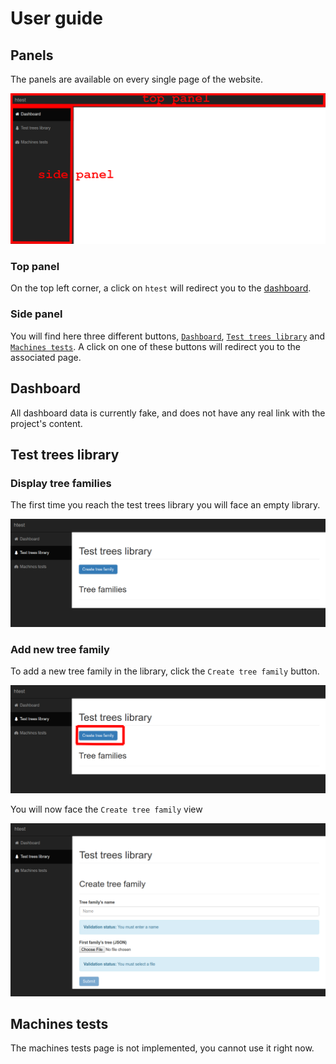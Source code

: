 # User guide

## Panels
The panels are available on every single page of the website.

![panels](./images/panels.png)

### Top panel
On the top left corner, a click on `htest` will redirect you to the [dashboard](#dashboard).

### Side panel
You will find here three different buttons, [`Dashboard`](#dashboard), [`Test trees library`](#test-trees-library) and [`Machines tests`](#machines-tests). A click on one of these buttons will redirect you to the associated page.

## Dashboard
All dashboard data is currently fake, and does not have any real link with the project's content.

## Test trees library
### Display tree families
The first time you reach the test trees library you will face an empty library.

![empty test trees library](./images/empty_test_trees_library.png)

### Add new tree family
To add a new tree family in the library, click the `Create tree family` button.

![create tree family button](./images/create_tree_family_button.png)

You will now face the `Create tree family` view

![create tree family view](./images/create_tree_family_view.png)

## Machines tests
The machines tests page is not implemented, you cannot use it right now.
